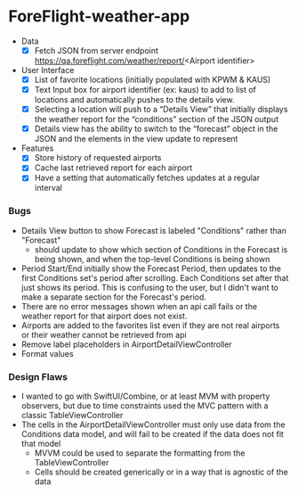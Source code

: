 # ForeFlight-weather-app

+ Data
  - [x] Fetch JSON from server endpoint
  https://qa.foreflight.com/weather/report/<Airport identifier\>
+ User Interface
  - [x]  List of favorite locations (initially populated with KPWM & KAUS)
  - [x] Text Input box for airport identifier (ex: kaus) to add to list of locations and
  automatically pushes to the details view.
  - [x] Selecting a location will push to a “Details View” that initially displays the weather
  report for the “conditions” section of the JSON output
  - [x] Details view has the ability to switch to the “forecast” object in the JSON and the
  elements in the view update to represent
+ Features
  - [x] Store history of requested airports
  - [x] Cache last retrieved report for each airport
  - [x] Have a setting that automatically fetches updates at a regular interval

### Bugs
+ Details View button to show Forecast is labeled "Conditions" rather than "Forecast"
  + should update to show which section of Conditions in the Forecast is being shown, and when the top-level Conditions is being shown
+ Period Start/End initially show the Forecast Period, then updates to the first Conditions set's period after scrolling. Each Conditions set after that just shows its period. This is confusing to the user, but I didn't want to make a separate section for the Forecast's period.
+ There are no error messages shown when an api call fails or the weather report for that airport does not exist.
+ Airports are added to the favorites list even if they are not real airports or their weather cannot be retrieved from api
+ Remove label placeholders in AirportDetailViewController
+ Format values
### Design Flaws
+ I wanted to go with SwiftUI/Combine, or at least MVM with property observers, but due to time constraints used the MVC pattern with a classic TableViewController
+ The cells in the AirportDetailViewController must only use data from the Conditions data model, and will fail to be created if the data does not fit that model
  + MVVM could be used to separate the formatting from the TableViewController
  + Cells should be created generically or in a way that is agnostic of the data
